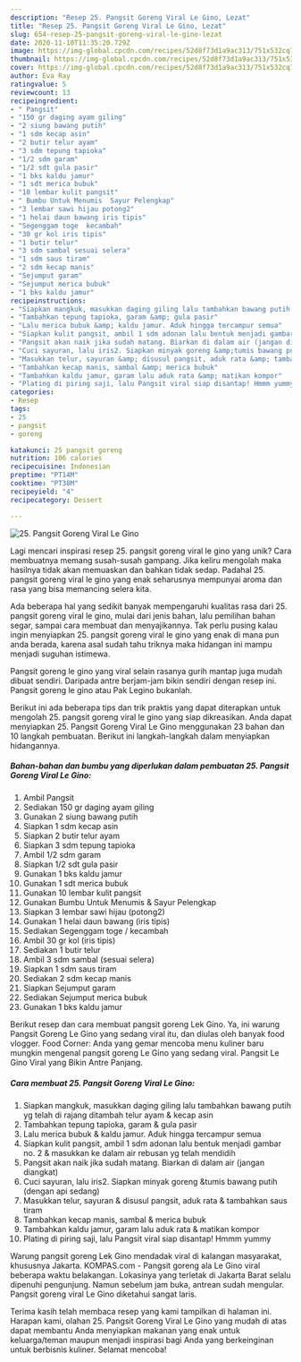 ```yaml
---
description: "Resep 25. Pangsit Goreng Viral Le Gino, Lezat"
title: "Resep 25. Pangsit Goreng Viral Le Gino, Lezat"
slug: 654-resep-25-pangsit-goreng-viral-le-gino-lezat
date: 2020-11-10T11:35:20.729Z
image: https://img-global.cpcdn.com/recipes/52d8f73d1a9ac313/751x532cq70/25-pangsit-goreng-viral-le-gino-foto-resep-utama.jpg
thumbnail: https://img-global.cpcdn.com/recipes/52d8f73d1a9ac313/751x532cq70/25-pangsit-goreng-viral-le-gino-foto-resep-utama.jpg
cover: https://img-global.cpcdn.com/recipes/52d8f73d1a9ac313/751x532cq70/25-pangsit-goreng-viral-le-gino-foto-resep-utama.jpg
author: Eva Ray
ratingvalue: 5
reviewcount: 13
recipeingredient:
- " Pangsit"
- "150 gr daging ayam giling"
- "2 siung bawang putih"
- "1 sdm kecap asin"
- "2 butir telur ayam"
- "3 sdm tepung tapioka"
- "1/2 sdm garam"
- "1/2 sdt gula pasir"
- "1 bks kaldu jamur"
- "1 sdt merica bubuk"
- "10 lembar kulit pangsit"
- " Bumbu Untuk Menumis  Sayur Pelengkap"
- "3 lembar sawi hijau potong2"
- "1 helai daun bawang iris tipis"
- "Segenggam toge  kecambah"
- "30 gr kol iris tipis"
- "1 butir telur"
- "3 sdm sambal sesuai selera"
- "1 sdm saus tiram"
- "2 sdm kecap manis"
- "Sejumput garam"
- "Sejumput merica bubuk"
- "1 bks kaldu jamur"
recipeinstructions:
- "Siapkan mangkuk, masukkan daging giling lalu tambahkan bawang putih yg telah di rajang ditambah telur ayam &amp; kecap asin"
- "Tambahkan tepung tapioka, garam &amp; gula pasir"
- "Lalu merica bubuk &amp; kaldu jamur. Aduk hingga tercampur semua"
- "Siapkan kulit pangsit, ambil 1 sdm adonan lalu bentuk menjadi gambar no. 2 &amp; masukkan ke dalam air rebusan yg telah mendidih"
- "Pangsit akan naik jika sudah matang. Biarkan di dalam air (jangan diangkat)"
- "Cuci sayuran, lalu iris2. Siapkan minyak goreng &amp;tumis bawang putih (dengan api sedang)"
- "Masukkan telur, sayuran &amp; disusul pangsit, aduk rata &amp; tambahkan saus tiram"
- "Tambahkan kecap manis, sambal &amp; merica bubuk"
- "Tambahkan kaldu jamur, garam lalu aduk rata &amp; matikan kompor"
- "Plating di piring saji, lalu Pangsit viral siap disantap! Hmmm yummy"
categories:
- Resep
tags:
- 25
- pangsit
- goreng

katakunci: 25 pangsit goreng 
nutrition: 106 calories
recipecuisine: Indonesian
preptime: "PT14M"
cooktime: "PT38M"
recipeyield: "4"
recipecategory: Dessert

---
```



![25. Pangsit Goreng Viral Le Gino](https://img-global.cpcdn.com/recipes/52d8f73d1a9ac313/751x532cq70/25-pangsit-goreng-viral-le-gino-foto-resep-utama.jpg)

Lagi mencari inspirasi resep 25. pangsit goreng viral le gino yang unik? Cara membuatnya memang susah-susah gampang. Jika keliru mengolah maka hasilnya tidak akan memuaskan dan bahkan tidak sedap. Padahal 25. pangsit goreng viral le gino yang enak seharusnya mempunyai aroma dan rasa yang bisa memancing selera kita.

Ada beberapa hal yang sedikit banyak mempengaruhi kualitas rasa dari 25. pangsit goreng viral le gino, mulai dari jenis bahan, lalu pemilihan bahan segar, sampai cara membuat dan menyajikannya. Tak perlu pusing kalau ingin menyiapkan 25. pangsit goreng viral le gino yang enak di mana pun anda berada, karena asal sudah tahu triknya maka hidangan ini mampu menjadi suguhan istimewa.

Pangsit goreng le gino yang viral selain rasanya gurih mantap juga mudah dibuat sendiri. Daripada antre berjam-jam bikin sendiri dengan resep ini. Pangsit goreng le gino atau Pak Legino bukanlah.


Berikut ini ada beberapa tips dan trik praktis yang dapat diterapkan untuk mengolah 25. pangsit goreng viral le gino yang siap dikreasikan. Anda dapat menyiapkan 25. Pangsit Goreng Viral Le Gino menggunakan 23 bahan dan 10 langkah pembuatan. Berikut ini langkah-langkah dalam menyiapkan hidangannya.

<!--inarticleads1-->

##### Bahan-bahan dan bumbu yang diperlukan dalam pembuatan 25. Pangsit Goreng Viral Le Gino:

1. Ambil  Pangsit
1. Sediakan 150 gr daging ayam giling
1. Gunakan 2 siung bawang putih
1. Siapkan 1 sdm kecap asin
1. Siapkan 2 butir telur ayam
1. Siapkan 3 sdm tepung tapioka
1. Ambil 1/2 sdm garam
1. Siapkan 1/2 sdt gula pasir
1. Gunakan 1 bks kaldu jamur
1. Gunakan 1 sdt merica bubuk
1. Gunakan 10 lembar kulit pangsit
1. Gunakan  Bumbu Untuk Menumis &amp; Sayur Pelengkap
1. Siapkan 3 lembar sawi hijau (potong2)
1. Gunakan 1 helai daun bawang (iris tipis)
1. Sediakan Segenggam toge / kecambah
1. Ambil 30 gr kol (iris tipis)
1. Sediakan 1 butir telur
1. Ambil 3 sdm sambal (sesuai selera)
1. Siapkan 1 sdm saus tiram
1. Sediakan 2 sdm kecap manis
1. Siapkan Sejumput garam
1. Sediakan Sejumput merica bubuk
1. Gunakan 1 bks kaldu jamur


Berikut resep dan cara membuat pangsit goreng Lek Gino. Ya, ini warung Pangsit Goreng Le Gino yang sedang viral itu, dan diulas oleh banyak food vlogger. Food Corner: Anda yang gemar mencoba menu kuliner baru mungkin mengenal pangsit goreng Le Gino yang sedang viral. Pangsit Le Gino Viral yang Bikin Antre Panjang. 

<!--inarticleads2-->

##### Cara membuat 25. Pangsit Goreng Viral Le Gino:

1. Siapkan mangkuk, masukkan daging giling lalu tambahkan bawang putih yg telah di rajang ditambah telur ayam &amp; kecap asin
1. Tambahkan tepung tapioka, garam &amp; gula pasir
1. Lalu merica bubuk &amp; kaldu jamur. Aduk hingga tercampur semua
1. Siapkan kulit pangsit, ambil 1 sdm adonan lalu bentuk menjadi gambar no. 2 &amp; masukkan ke dalam air rebusan yg telah mendidih
1. Pangsit akan naik jika sudah matang. Biarkan di dalam air (jangan diangkat)
1. Cuci sayuran, lalu iris2. Siapkan minyak goreng &amp;tumis bawang putih (dengan api sedang)
1. Masukkan telur, sayuran &amp; disusul pangsit, aduk rata &amp; tambahkan saus tiram
1. Tambahkan kecap manis, sambal &amp; merica bubuk
1. Tambahkan kaldu jamur, garam lalu aduk rata &amp; matikan kompor
1. Plating di piring saji, lalu Pangsit viral siap disantap! Hmmm yummy


Warung pangsit goreng Lek Gino mendadak viral di kalangan masyarakat, khususnya Jakarta. KOMPAS.com - Pangsit goreng ala Le Gino viral beberapa waktu belakangan. Lokasinya yang terletak di Jakarta Barat selalu dipenuhi pengunjung. Namun sebelum jam buka, antrean sudah mengular. Pangsit goreng viral Le Gino diketahui sangat laris. 

Terima kasih telah membaca resep yang kami tampilkan di halaman ini. Harapan kami, olahan 25. Pangsit Goreng Viral Le Gino yang mudah di atas dapat membantu Anda menyiapkan makanan yang enak untuk keluarga/teman maupun menjadi inspirasi bagi Anda yang berkeinginan untuk berbisnis kuliner. Selamat mencoba!
